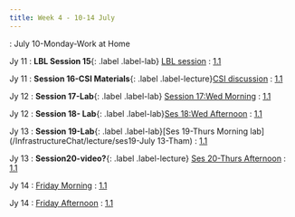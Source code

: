 ```yaml
---
title: Week 4 - 10-14 July
---
```

: July 10-Monday-Work at Home

Jy 11
: **LBL Session 15**{: .label .label-lab} [LBL session](/InfrastructureChat/lecture/ses15jy11tuam)
  : [1.1](#)

Jy 11
: **Session 16-CSI Materials**{: .label .label-lecture}[CSI discussion](/InfrastructureChat/lecture/ses16jy11tupm)
  : [1.1](#)

Jy 12
: **Session 17-Lab**{: .label .label-lab} [Session 17:Wed Morning](/InfrastructureChat/lecture/ses17jy12wedam)
  : [1.1](#)

Jy 12
: **Session 18- Lab**{: .label .label-lab}[Ses 18:Wed Afternoon](/InfrastructureChat/lecture/ses18jy12wedpm)
  : [1.1](#)


Jy 13
: **Session 19-Lab**{: .label .label-lab}[Ses 19-Thurs Morning lab](/InfrastructureChat/lecture/ses19-July 13-Tham)
  : [1.1](#)

Jy 13
: **Session20-video?**{: .label .label-lecture} [Ses 20-Thurs Afternoon](/InfrastructureChat/lecture/ses20jy13thpm)
  : [1.1](#)


Jy 14
: [Friday Morning]()
  : [1.1](#)

Jy 14
: [Friday Afternoon]()
  : [1.1](#)
